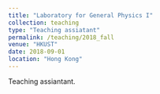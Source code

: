 ```yaml
---
title: "Laboratory for General Physics I"
collection: teaching
type: "Teaching assiatant"
permalink: /teaching/2018_fall
venue: "HKUST"
date: 2018-09-01
location: "Hong Kong"
---
```


Teaching assiantant.